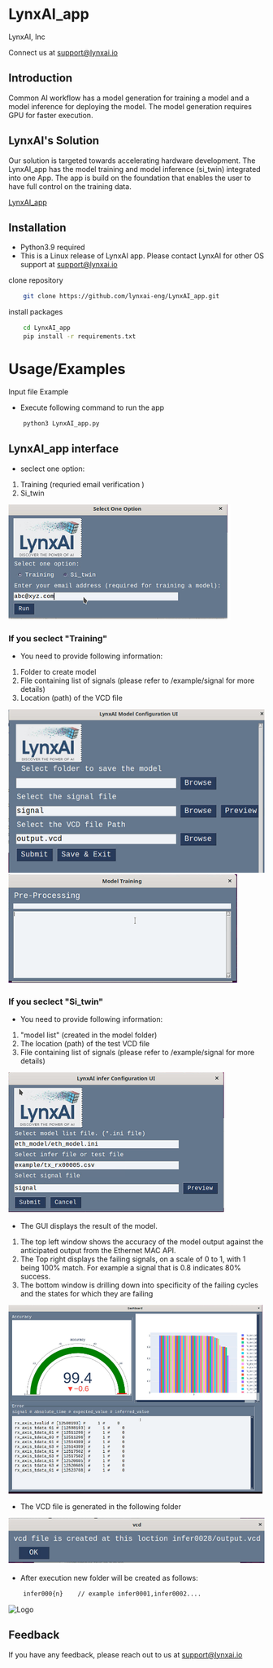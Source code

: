 # LynxAI_app

LynxAI, Inc

Connect us at support@lynxai.io


## Introduction
Common AI workflow has a model generation for training a model and a model inference for deploying the model. The model generation requires GPU for faster execution.


## LynxAI's Solution
Our solution is targeted towards accelerating hardware development.  The LynxAI_app has the model training and model inference (si_twin) integrated into one App.
The app is build on the foundation that enables the user to have full control on the training data.

[LynxAI_app](https://github.com/lynxai-eng/si_twin/blob/main/silicon_twin_demo.pdf)
## Installation
- Python3.9 required
- This is a Linux release of LynxAI app. Please contact LynxAI for other OS support at support@lynxai.io

clone repository

```bash
    git clone https://github.com/lynxai-eng/LynxAI_app.git
```

install packages 
```bash
    cd LynxAI_app
    pip install -r requirements.txt
```

# Usage/Examples

Input file Example


-  Execute following command to run the app

```bash
    python3 LynxAI_app.py 
```
## LynxAI_app  interface 
- seclect one option:
1. Training (requried email verification )
2. Si_twin

![alt text](https://github.com/lynxai-eng/LynxAI_app/blob/main/example/1_1.png)
### If you seclect "Training"   

- You need to provide following information:
1) Folder to create model
2) File containing list of signals (please refer to /example/signal for more details)
3) Location (path) of the VCD file

![alt text](https://github.com/lynxai-eng/LynxAI_app/blob/main/example/1_2.png)
![alt text](https://github.com/lynxai-eng/LynxAI_app/blob/main/example/1_3.png)
### If you seclect "Si_twin" 
- You need to provide following information:
1. "model list" (created in the model folder)
2. The location (path) of the test VCD file
3. File containing list of signals (please refer to /example/signal for more details)

![alt text](https://github.com/lynxai-eng/si_twin/blob/main/1.png)

- The GUI displays the result of the model. 
1. The top left window shows the accuracy of the model output against the anticipated output from the Ethernet MAC API. 
2. The Top right displays the failing signals, on a scale of 0 to 1, with 1 being 100% match. For example a signal that is 0.8 indicates  80% success.
3. The bottom window is drilling down into specificity of the failing cycles and the states for which they are failing

![alt text](https://github.com/lynxai-eng/si_twin/blob/main/2.png)
- The VCD file is generated in the following folder

![alt text](https://github.com/lynxai-eng/si_twin/blob/main/3.png)
- After execution new folder will be created as follows: 
```bash
    infer000{n}    // example infer0001,infer0002....
```



 
![Logo](https://lynxai.io/wp-content/uploads/2021/11/AynxAi-Logo-design-final-min-1536x1536-1.png)


## Feedback

If you have any feedback, please reach out to us at support@lynxai.io